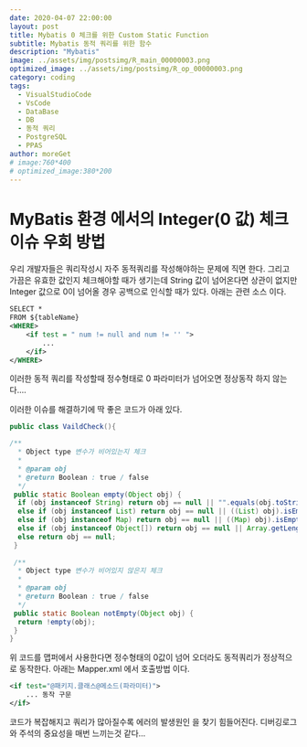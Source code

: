 ```yaml
---
date: 2020-04-07 22:00:00
layout: post
title: Mybatis 0 체크를 위한 Custom Static Function
subtitle: Mybatis 동적 쿼리를 위한 함수
description: "Mybatis"
image: ../assets/img/postsimg/R_main_00000003.png
optimized_image: ../assets/img/postsimg/R_op_00000003.png
category: coding
tags:
  - VisualStudioCode
  - VsCode
  - DataBase
  - DB
  - 동적 쿼리
  - PostgreSQL
  - PPAS
author: moreGet
# image:760*400
# optimized_image:380*200
---
```


<!-- # PPAS ( Postgres Plus Advanced Server )
PPAS는 PostgreSQL의 기반을 둔 RDMS(Raw data Management System : 기초데이터 관리 시스템) 이다. 오라클 호환을 위한 RDMS이며, 오라클의 함수와 기능을 대부분 지원하고 있다는 장점이 있다. -->

# MyBatis 환경 에서의 Integer(0 값) 체크 이슈 우회 방법

우리 개발자들은 쿼리작성시 자주 동적쿼리를 작성해야하는 문제에 직면 한다. 그리고 가끔은 유효한 값인지 체크해야할 때가 생기는데 String 값이 넘어온다면 상관이 없지만 Integer 값으로 0이 넘어올 경우 공백으로 인식할 때가 있다. 아래는 관련 소스 이다.

```xml
SELECT *
FROM ${tableName}
<WHERE>
    <if test = " num != null and num != '' ">
        ...
    </if>
</WHERE>
```

이러한 동적 쿼리를 작성할때 정수형태로 0 파라미터가 넘어오면 정상동작 하지 않는다....

이러한 이슈를 해결하기에 딱 좋은 코드가 아래 있다.

```java
public class VaildCheck(){

/**
  * Object type 변수가 비어있는지 체크
  * 
  * @param obj 
  * @return Boolean : true / false
  */
 public static Boolean empty(Object obj) {
  if (obj instanceof String) return obj == null || "".equals(obj.toString().trim());
  else if (obj instanceof List) return obj == null || ((List) obj).isEmpty();
  else if (obj instanceof Map) return obj == null || ((Map) obj).isEmpty();
  else if (obj instanceof Object[]) return obj == null || Array.getLength(obj) == 0;
  else return obj == null;
 }
 
 /**
  * Object type 변수가 비어있지 않은지 체크
  * 
  * @param obj
  * @return Boolean : true / false
  */
 public static Boolean notEmpty(Object obj) {
  return !empty(obj);
 }
}
```

위 코드를 맵퍼에서 사용한다면 정수형태의 0값이 넘어 오더라도 동적쿼리가 정상적으로 동작한다. 아래는 Mapper.xml 에서 호출방법 이다.

```xml
<if test="@패키지.클래스@메소드(파라미터)">
    ... 동작 구문
</if>
```

코드가 복잡해지고 쿼리가 많아질수록 에러의 발생원인 을 찾기 힘들어진다. 디버깅로그 와 주석의 중요성을 매번 느끼는것 같다...